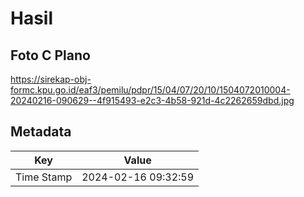 # Hasil

## Foto C Plano

https://sirekap-obj-formc.kpu.go.id/eaf3/pemilu/pdpr/15/04/07/20/10/1504072010004-20240216-090629--4f915493-e2c3-4b58-921d-4c2262659dbd.jpg


## Metadata

| Key        | Value               |
| ---------- | ------------------- |
| Time Stamp | 2024-02-16 09:32:59 |



